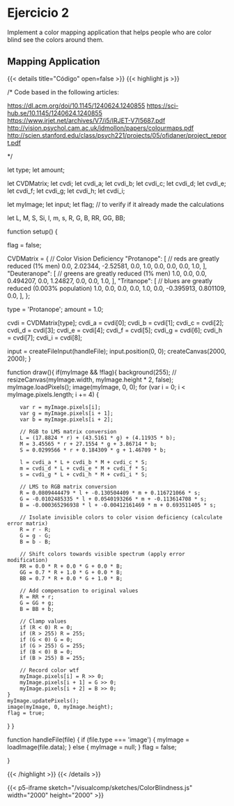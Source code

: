 # Ejercicio 2

Implement a color mapping application that helps people who are color blind see the colors around them.

## Mapping Application


{{< details title="Código" open=false >}}
{{< highlight js >}}

/* 
  Code based in the following articles:

https://dl.acm.org/doi/10.1145/1240624.1240855
https://sci-hub.se/10.1145/1240624.1240855
https://www.irjet.net/archives/V7/i5/IRJET-V7I5687.pdf
http://vision.psychol.cam.ac.uk/jdmollon/papers/colourmaps.pdf
http://scien.stanford.edu/class/psych221/projects/05/ofidaner/project_report.pdf

*/

let type;
let amount;

let CVDMatrix;
let cvdi;
let cvdi_a;
let cvdi_b;
let cvdi_c;
let cvdi_d;
let cvdi_e;
let cvdi_f;
let cvdi_g;
let cvdi_h;
let cvdi_i;

let myImage;
let input;
let flag; // to verify if it already made the calculations

let L, M, S, Si, l, m, s, R, G, B, RR, GG, BB;


function setup() {
  
  flag = false;
  
  CVDMatrix = {
  // Color Vision Deficiency
  "Protanope": [
    // reds are greatly reduced (1% men)
    0.0, 2.02344, -2.52581, 0.0, 1.0, 0.0, 0.0, 0.0, 1.0,
  ],
  "Deuteranope": [
    // greens are greatly reduced (1% men)
    1.0, 0.0, 0.0, 0.494207, 0.0, 1.24827, 0.0, 0.0, 1.0,
  ],
  "Tritanope": [
    // blues are greatly reduced (0.003% population)
    1.0, 0.0, 0.0, 0.0, 1.0, 0.0, -0.395913, 0.801109, 0.0,
  ],
};
  
  type = 'Protanope';
  amount = 1.0;
  
  cvdi = CVDMatrix[type];
  cvdi_a = cvdi[0];
  cvdi_b = cvdi[1];
  cvdi_c = cvdi[2];
  cvdi_d = cvdi[3];
  cvdi_e = cvdi[4];
  cvdi_f = cvdi[5];
  cvdi_g = cvdi[6];
  cvdi_h = cvdi[7];
  cvdi_i = cvdi[8];
  
  input = createFileInput(handleFile);
  input.position(0, 0);
  createCanvas(2000, 2000);
}

function draw(){
  if(myImage && !flag){
    background(255);
     // resizeCanvas(myImage.width, myImage.height * 2, false);
     myImage.loadPixels();
     image(myImage, 0, 0);
     for (var i = 0; i < myImage.pixels.length; i += 4) {
    
        var r = myImage.pixels[i];
        var g = myImage.pixels[i + 1];
        var b = myImage.pixels[i + 2];

        // RGB to LMS matrix conversion
        L = (17.8824 * r) + (43.5161 * g) + (4.11935 * b); 
        M = 3.45565 * r + 27.1554 * g + 3.86714 * b;
        S = 0.0299566 * r + 0.184309 * g + 1.46709 * b;

        l = cvdi_a * L + cvdi_b * M + cvdi_c * S;
        m = cvdi_d * L + cvdi_e * M + cvdi_f * S;
        s = cvdi_g * L + cvdi_h * M + cvdi_i * S;

        // LMS to RGB matrix conversion
        R = 0.0809444479 * l + -0.130504409 * m + 0.116721066 * s;
        G = -0.0102485335 * l + 0.0540193266 * m + -0.113614708 * s;
        B = -0.000365296938 * l + -0.00412161469 * m + 0.693511405 * s;

        // Isolate invisible colors to color vision deficiency (calculate error matrix)
        R = r - R;
        G = g - G;
        B = b - B;

        // Shift colors towards visible spectrum (apply error modification)
        RR = 0.0 * R + 0.0 * G + 0.0 * B;
        GG = 0.7 * R + 1.0 * G + 0.0 * B;
        BB = 0.7 * R + 0.0 * G + 1.0 * B;

        // Add compensation to original values
        R = RR + r;
        G = GG + g;
        B = BB + b;

        // Clamp values
        if (R < 0) R = 0;
        if (R > 255) R = 255;
        if (G < 0) G = 0;
        if (G > 255) G = 255;
        if (B < 0) B = 0;
        if (B > 255) B = 255;

        // Record color wtf
        myImage.pixels[i] = R >> 0;
        myImage.pixels[i + 1] = G >> 0;
        myImage.pixels[i + 2] = B >> 0;  
    }
    myImage.updatePixels();
    image(myImage, 0, myImage.height);
    flag = true;
  }
}

function handleFile(file) {
  if (file.type === 'image') {
    myImage = loadImage(file.data);
  } else {
    myImage = null;
  }
  flag = false;
  
}


{{< /highlight >}}
{{< /details >}}

{{< p5-iframe sketch="/visualcomp/sketches/ColorBlindness.js" width="2000" height="2000" >}}